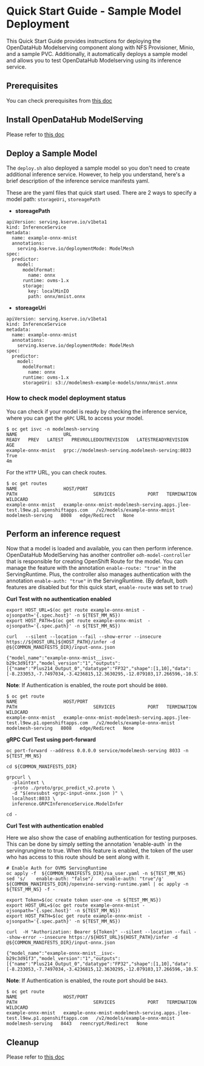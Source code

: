 # Quick Start Guide - Sample Model Deployment

This Quick Start Guide provides instructions for deploying the OpenDataHub Modelserving component along with NFS Provisioner, Minio, and a sample PVC. Additionally, it automatically deploys a sample model and allows you to test OpenDataHub Modelserving using its inference service.

## Prerequisites

You can check prerequisites from [this doc](../README.md)

## Install OpenDataHub ModelServing

Please refer to [this doc](../docs/modelmesh-install.md)

## Deploy a Sample Model

The `deploy.sh` also deployed a sample model so you don't need to create additional inference service. However, to help you understand, here's a brief description of the inference service manifests yaml.

These are the yaml files that quick start used. There are 2 ways to specify a model path: `storageUri`, `storeagePath`

- **storeagePath**
~~~
apiVersion: serving.kserve.io/v1beta1
kind: InferenceService
metadata:
  name: example-onnx-mnist
  annotations:
    serving.kserve.io/deploymentMode: ModelMesh
spec:
  predictor:
    model:
      modelFormat:
        name: onnx
      runtime: ovms-1.x
      storage:
        key: localMinIO
        path: onnx/mnist.onnx
~~~

- **storeageUri**
~~~
apiVersion: serving.kserve.io/v1beta1
kind: InferenceService
metadata:
  name: example-onnx-mnist
  annotations:
    serving.kserve.io/deploymentMode: ModelMesh
spec:
  predictor:
    model:
      modelFormat:
        name: onnx
      runtime: ovms-1.x
      storageUri: s3://modelmesh-example-models/onnx/mnist.onnx
~~~

### How to check model deployment status
You can check if your model is ready by checking the inference service, where you can get the `gRPC` URL to access your model.
~~~
$ oc get isvc -n modelmesh-serving
NAME                 URL                                               READY   PREV   LATEST   PREVROLLEDOUTREVISION   LATESTREADYREVISION   AGE
example-onnx-mnist   grpc://modelmesh-serving.modelmesh-serving:8033   True                                                                  4m
~~~

For the `HTTP` URL, you can check routes.
~~~
$ oc get routes
NAME                 HOST/PORT                                                                       PATH                            SERVICES            PORT   TERMINATION     WILDCARD
example-onnx-mnist   example-onnx-mnist-modelmesh-serving.apps.jlee-test.l9ew.p1.openshiftapps.com   /v2/models/example-onnx-mnist   modelmesh-serving   8008   edge/Redirect   None
~~~
## Perform an inference request

Now that a model is loaded and available, you can then perform inference. OpenDataHub ModelServing has another controller `odh-model-controller` that is responsible for creating OpenShift Route for the model. You can manage the feature with the annotation `enable-route: "true"` in the ServingRuntime. Plus, the controller also manages authentication with the annotation  `enable-auth: "true"` in the ServingRuntime. (By default, both features are disabled but for this quick start, `enable-route` was set to `true`)

**Curl Test with no authentication enabled**
~~~
export HOST_URL=$(oc get route example-onnx-mnist -ojsonpath='{.spec.host}' -n ${TEST_MM_NS})
export HOST_PATH=$(oc get route example-onnx-mnist  -ojsonpath='{.spec.path}' -n ${TEST_MM_NS})

curl   --silent --location --fail --show-error --insecure https://${HOST_URL}${HOST_PATH}/infer -d  @${COMMON_MANIFESTS_DIR}/input-onnx.json

{"model_name":"example-onnx-mnist__isvc-b29c3d91f3","model_version":"1","outputs":[{"name":"Plus214_Output_0","datatype":"FP32","shape":[1,10],"data":[-8.233053,-7.7497034,-3.4236815,12.3630295,-12.079103,17.266596,-10.570976,0.7130762,3.321715,1.3621228]}]}
~~~

**Note**: If Authentication is enabled, the route port should be `8080`.
~~~
$ oc get route
NAME                 HOST/PORT                                                                       PATH                            SERVICES            PORT   TERMINATION     WILDCARD
example-onnx-mnist   example-onnx-mnist-modelmesh-serving.apps.jlee-test.l9ew.p1.openshiftapps.com   /v2/models/example-onnx-mnist   modelmesh-serving   8008   edge/Redirect   None
~~~

**gRPC Curl Test using port-forward**
~~~
oc port-forward --address 0.0.0.0 service/modelmesh-serving 8033 -n ${TEST_MM_NS} 

cd ${COMMON_MANIFESTS_DIR}

grpcurl \
  -plaintext \
  -proto ./proto/grpc_predict_v2.proto \
  -d "$(envsubst <grpc-input-onnx.json )" \
  localhost:8033 \
  inference.GRPCInferenceService.ModelInfer

cd -    
~~~

**Curl Test with authentication enabled**

Here we also show the case of enabling authentication for testing purposes. This can be done by simply setting the annotation 'enable-auth` in the servingrungime to true. When this feature is enabled, the token of the user who has access to this route should be sent along with it.

~~~
# Enable Auth for OVMS ServingRuntime
oc apply -f  ${COMMON_MANIFESTS_DIR}/sa_user.yaml -n ${TEST_MM_NS}
sed 's/    enable-auth: "false"/    enable-auth: "true"/g'  ${COMMON_MANIFESTS_DIR}/openvino-serving-runtime.yaml | oc apply -n ${TEST_MM_NS} -f -

export Token=$(oc create token user-one -n ${TEST_MM_NS})
export HOST_URL=$(oc get route example-onnx-mnist -ojsonpath='{.spec.host}' -n ${TEST_MM_NS})
export HOST_PATH=$(oc get route example-onnx-mnist  -ojsonpath='{.spec.path}' -n ${TEST_MM_NS})

curl  -H "Authorization: Bearer ${Token}" --silent --location --fail --show-error --insecure https://${HOST_URL}${HOST_PATH}/infer -d  @${COMMON_MANIFESTS_DIR}/input-onnx.json

{"model_name":"example-onnx-mnist__isvc-b29c3d91f3","model_version":"1","outputs":[{"name":"Plus214_Output_0","datatype":"FP32","shape":[1,10],"data":[-8.233053,-7.7497034,-3.4236815,12.3630295,-12.079103,17.266596,-10.570976,0.7130762,3.321715,1.3621228]}]}
~~~

**Note**: If Authentication is enabled, the route port should be `8443`.
~~~
$ oc get route
NAME                 HOST/PORT                                                                       PATH                            SERVICES            PORT   TERMINATION          WILDCARD
example-onnx-mnist   example-onnx-mnist-modelmesh-serving.apps.jlee-test.l9ew.p1.openshiftapps.com   /v2/models/example-onnx-mnist   modelmesh-serving   8443   reencrypt/Redirect   None
~~~

## Cleanup

Please refer to [this doc](../docs/modelmesh-cleanup.md)
